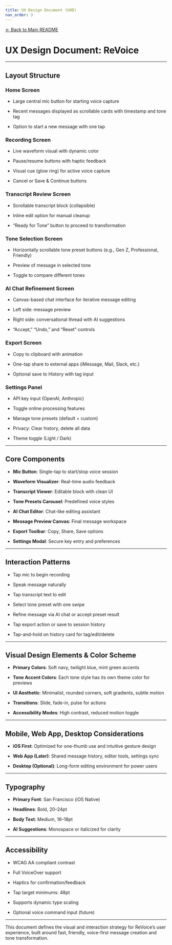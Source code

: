 ```yaml
---
title: UX Design Document (UXD)
nav_order: 3
---
```


[← Back to Main README](../README.md)

# **UX Design Document: ReVoice**

---

## **Layout Structure**

### **Home Screen**

* Large central mic button for starting voice capture

* Recent messages displayed as scrollable cards with timestamp and tone tag

* Option to start a new message with one tap

### **Recording Screen**

* Live waveform visual with dynamic color

* Pause/resume buttons with haptic feedback

* Visual cue (glow ring) for active voice capture

* Cancel or Save & Continue buttons

### **Transcript Review Screen**

* Scrollable transcript block (collapsible)

* Inline edit option for manual cleanup

* “Ready for Tone” button to proceed to transformation

### **Tone Selection Screen**

* Horizontally scrollable tone preset buttons (e.g., Gen Z, Professional, Friendly)

* Preview of message in selected tone

* Toggle to compare different tones

### **AI Chat Refinement Screen**

* Canvas-based chat interface for iterative message editing

* Left side: message preview

* Right side: conversational thread with AI suggestions

* “Accept,” “Undo,” and “Reset” controls

### **Export Screen**

* Copy to clipboard with animation

* One-tap share to external apps (iMessage, Mail, Slack, etc.)

* Optional save to History with tag input

### **Settings Panel**

* API key input (OpenAI, Anthropic)

* Toggle online processing features

* Manage tone presets (default \+ custom)

* Privacy: Clear history, delete all data

* Theme toggle (Light / Dark)

---

## **Core Components**

* **Mic Button**: Single-tap to start/stop voice session

* **Waveform Visualizer**: Real-time audio feedback

* **Transcript Viewer**: Editable block with clean UI

* **Tone Presets Carousel**: Predefined voice styles

* **AI Chat Editor**: Chat-like editing assistant

* **Message Preview Canvas**: Final message workspace

* **Export Toolbar**: Copy, Share, Save options

* **Settings Modal**: Secure key entry and preferences

---

## **Interaction Patterns**

* Tap mic to begin recording

* Speak message naturally

* Tap transcript text to edit

* Select tone preset with one swipe

* Refine message via AI chat or accept preset result

* Tap export action or save to session history

* Tap-and-hold on history card for tag/edit/delete

---

## **Visual Design Elements & Color Scheme**

* **Primary Colors**: Soft navy, twilight blue, mint green accents

* **Tone Accent Colors**: Each tone style has its own theme color for previews

* **UI Aesthetic**: Minimalist, rounded corners, soft gradients, subtle motion

* **Transitions**: Slide, fade-in, pulse for actions

* **Accessibility Modes**: High contrast, reduced motion toggle

---

## **Mobile, Web App, Desktop Considerations**

* **iOS First**: Optimized for one-thumb use and intuitive gesture design

* **Web App (Later)**: Shared message history, editor tools, settings sync

* **Desktop (Optional)**: Long-form editing environment for power users

---

## **Typography**

* **Primary Font**: San Francisco (iOS Native)

* **Headlines**: Bold, 20–24pt

* **Body Text**: Medium, 16–18pt

* **AI Suggestions**: Monospace or italicized for clarity

---

## **Accessibility**

* WCAG AA compliant contrast

* Full VoiceOver support

* Haptics for confirmation/feedback

* Tap target minimums: 48pt

* Supports dynamic type scaling

* Optional voice command input (future)

---

This document defines the visual and interaction strategy for ReVoice’s user experience, built around fast, friendly, voice-first message creation and tone transformation.

